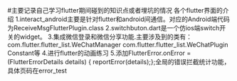 #主要记录自己学习flutter期间碰到的知识点或者埋坑的情况
各个flutter界面的介绍
1.interact_android主要是针对flutter和android间通信。对应的Android端代码为ReceiveMsgFlutterPlugin.class
2.switchbuton.dart是一个仿ios端switch开关的widget。
3.集成微信登录和微信分享功能.主要涉及到的类有：com.flutter.flutter_list.WeChatManager     com.flutter.flutter_list.WeChatPlugin    Constant等
4.进行flutter的动画练习
5.添加FlutterError.onError = (FlutterErrorDetails details) { reportError(details);};全局的错误拦截统计功能，具体页码在error_test